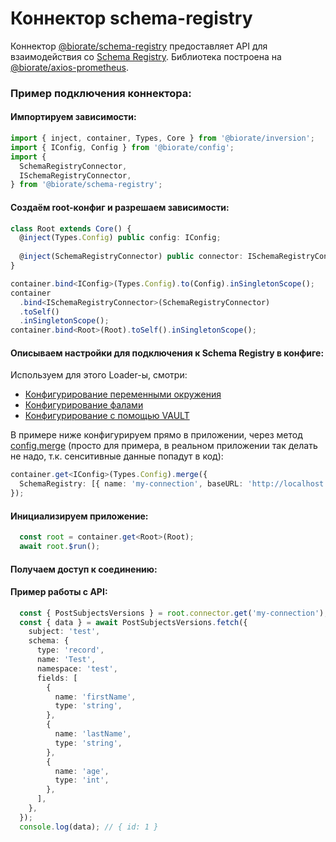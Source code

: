 # Коннектор schema-registry

Коннектор [@biorate/schema-registry](https://www.npmjs.com/package/@biorate/schema-registry) предоставляет API 
для взаимодействия со [Schema Registry](https://docs.confluent.io/platform/current/schema-registry/index.html). 
Библиотека построена на [@biorate/axios-prometheus](https://www.npmjs.com/package/@biorate/axios-prometheus).

### Пример подключения коннектора:

#### Импортируем зависимости:

```ts
import { inject, container, Types, Core } from '@biorate/inversion';
import { IConfig, Config } from '@biorate/config';
import {
  SchemaRegistryConnector,
  ISchemaRegistryConnector,
} from '@biorate/schema-registry';
```

#### Создаём root-конфиг и разрешаем зависимости:

```ts
class Root extends Core() {
  @inject(Types.Config) public config: IConfig;
    
  @inject(SchemaRegistryConnector) public connector: ISchemaRegistryConnector;
}

container.bind<IConfig>(Types.Config).to(Config).inSingletonScope();
container
  .bind<ISchemaRegistryConnector>(SchemaRegistryConnector)
  .toSelf()
  .inSingletonScope();
container.bind<Root>(Root).toSelf().inSingletonScope();
```

#### Описываем настройки для подключения к Schema Registry в конфиге:

Используем для этого Loader-ы, смотри:
  - [Конфигурирование переменными окружения](./doc/ENV_LOADER.md)
  - [Конфигурирование фалами](./doc/FILE_LOADER.md)
  - [Конфигурирование с помощью VAULT](./doc/VAULT_LOADER.md)

В примере ниже конфигурируем прямо в приложении, через метод [config.merge](./doc/CONFIGURATION.md)
(просто для примера, в реальном приложении так делать не надо, т.к. сенситивные данные
попадут в код):

```ts
container.get<IConfig>(Types.Config).merge({
  SchemaRegistry: [{ name: 'my-connection', baseURL: 'http://localhost:8085' }],
});
```

#### Инициализируем приложение: 

```ts
  const root = container.get<Root>(Root);
  await root.$run();
```

#### Получаем доступ к соединению:

#### Пример работы с API:

```ts
  const { PostSubjectsVersions } = root.connector.get('my-connection');
  const { data } = await PostSubjectsVersions.fetch({
    subject: 'test',
    schema: {
      type: 'record',
      name: 'Test',
      namespace: 'test',
      fields: [
        {
          name: 'firstName',
          type: 'string',
        },
        {
          name: 'lastName',
          type: 'string',
        },
        {
          name: 'age',
          type: 'int',
        },
      ],
    },
  });
  console.log(data); // { id: 1 }
```
